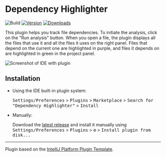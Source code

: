 # Dependency Highlighter

![Build](https://github.com/pberdnik/dependency-highlighter/workflows/Build/badge.svg)
[![Version](https://img.shields.io/jetbrains/plugin/v/22926-dependency-highlighter.svg)](https://plugins.jetbrains.com/plugin/22926-dependency-highlighter)
[![Downloads](https://img.shields.io/jetbrains/plugin/d/22926-dependency-highlighter.svg)](https://plugins.jetbrains.com/plugin/22926-dependency-highlighter)

<!-- Plugin description -->

This plugin helps you track file dependencies.
To initiate the analysis, click on the "Run analysis" button.
When you open a file, the plugin displays all the files that use it and all the files it uses on the right panel.
Files that depend on the current one are highlighted in purple, and files it depends on are highlighted in green
in the project panel.
<!-- Plugin description end -->

<img src="https://pberdnik.github.io/res/example.png" alt="Screenshot of IDE with plugin"/>

## Installation

- Using the IDE built-in plugin system:

  <kbd>Settings/Preferences</kbd> > <kbd>Plugins</kbd> > <kbd>Marketplace</kbd> > <kbd>Search for "Dependency
  Highlighter"</kbd> >
  <kbd>Install</kbd>

- Manually:

  Download the [latest release](https://github.com/pberdnik/dependency-highlighter/releases/latest) and install it
  manually using
  <kbd>Settings/Preferences</kbd> > <kbd>Plugins</kbd> > <kbd>⚙️</kbd> > <kbd>Install plugin from disk...</kbd>

---
Plugin based on the [IntelliJ Platform Plugin Template][template].

[template]: https://github.com/JetBrains/intellij-platform-plugin-template

[docs:plugin-description]: https://plugins.jetbrains.com/docs/intellij/plugin-user-experience.html#plugin-description-and-presentation
